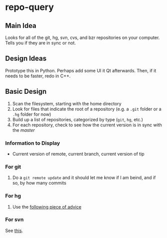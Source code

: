 repo-query
==========

## Main Idea ##

Looks for all of the git, hg, svn, cvs, and bzr repositories on your computer. Tells you if they are in sync or not.

## Design Ideas ##
Prototype this in Python. Perhaps add some UI it Qt afterwards. Then, if it needs to be faster, redo in C++. 

## Basic Design ##

1. Scan the filesystem, starting with the home directory
2. Look for files that indicate the root of a repository (e.g. a `.git` folder or a `.hg` folder for now)
3. Build up a list of repositories, categorized by type (`git`, `hg`, etc.)
4. For each repository, check to see how the current version is in sync with the *master*

### Information to Display ###
+ Current version of remote, current branch, current version of tip

### For git ###
1. Do a `git remote update` and it should let me know if I am beind, and if so, by how many commits

### For hg ###

1. Use the [following piece of advice](http://mercurial.selenic.com/wiki/FAQ#FAQ.2FCommonProblems.How_can_I_find_out_if_there_are_new_changesets_in_a_remote_repository.3F)

### For svn ###

See [this](http://beerpla.net/2008/07/23/how-to-check-if-the-local-svn-revision-is-up-to-date/).



